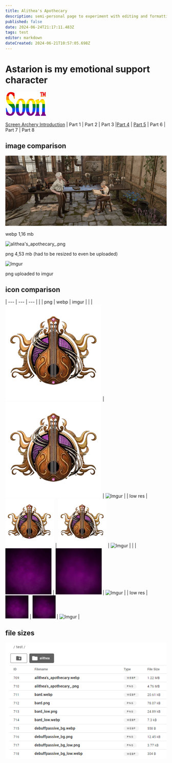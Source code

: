 ```yaml
---
title: Alithea's Apothecary
description: semi-personal page to experiment with editing and formatting without affecting the main content of the wiki
published: false
date: 2024-06-24T21:17:11.483Z
tags: test
editor: markdown
dateCreated: 2024-06-21T10:57:05.698Z
---
```


# Astarion is my emotional support character

![soon_tm.webp](/test/alithea/soon_tm.webp) 

[Screen Archery Introduction](https://wiki.bg3.community/en/test/alitheas-apothecary/I) | Part 1 | Part 2 | Part 3 |[Part 4](https://wiki.bg3.community/en/test/alitheas-apothecary/screen-archery-guide-part-4) | [Part 5](https://wiki.bg3.community/en/test/alitheas-apothecary/screen-archery-guide-part-5) | Part 6 | Part 7 | Part 8
## image comparison

![alithea's_apothecary.webp](/test/alithea's_apothecary.webp)

  
webp 1,16 mb

![alithea's_apothecary_.png](/test/alithea's_apothecary_.png)

  
png 4,53 mb (had to be resized to even be uploaded)

![Imgur](https://i.imgur.com/Px4D1pM.jpg)

  
png uploaded to imgur

## icon comparison



| --- | --- | --- |
|     | png | webp | imgur |
|     | ![](/test/bard.png) | ![](/test/bard.webp) | ![Imgur](https://i.imgur.com/NMaW2Nn.png) |
| low res    | ![](/test/bard_low.png) | ![](/test/bard_low.webp) | ![Imgur](https://i.imgur.com/4cZPuNR.png) |
|     | ![](/test/debuffpassive_bg.png) | ![](/test/debuffpassive_bg.webp) | ![Imgur](https://i.imgur.com/UBikBMX.png) |
| low res    | ![](/test/debuffpassive_bg_low.png) | ![](/test/debuffpassive_bg_low.webp) | ![Imgur](https://i.imgur.com/jVPYVMf.png) |

## file sizes

![file_sizes.png](/test/file_sizes.png)
